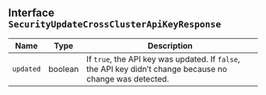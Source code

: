 ## Interface `SecurityUpdateCrossClusterApiKeyResponse`

| Name | Type | Description |
| - | - | - |
| `updated` | boolean | If `true`, the API key was updated. If `false`, the API key didn’t change because no change was detected. |
